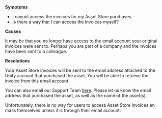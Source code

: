 

**Symptoms**


- I cannot access the invoices for my Asset Store purchases.
- Is there a way that I can access the invoices myself?



**Causes**



It may be that you no longer have access to the email account your original invoices were sent to. Perhaps you are part of a company and the invoices have been sent to a colleague.



**Resolutions**



Your Asset Store invoices will be sent to the email address attached to the Unity account that purchased the asset. You will be able to retrieve the invoice from this email account



You can also email our Support Team [here](/hc/en-us/requests/new). Please let us know the email address that purchased the asset, as well as the name of the asset(s).



Unfortunately, there is no way for users to access Asset Store invoices en mass themselves unless it is through their email account.





